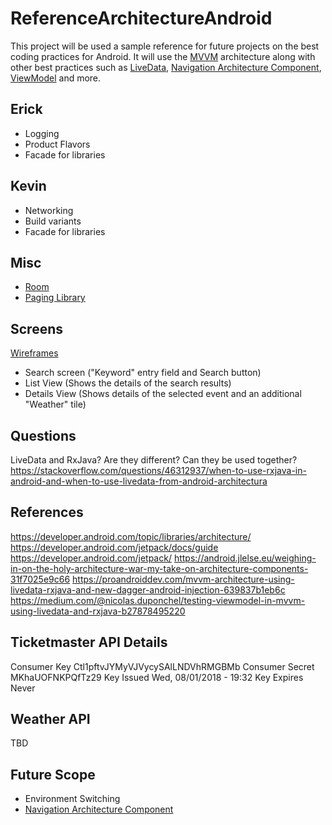 # ReferenceArchitectureAndroid
This project will be used a sample reference for future projects on the best coding practices for Android. It will use the [MVVM](https://medium.com/upday-devs/android-architecture-patterns-part-3-model-view-viewmodel-e7eeee76b73b) architecture along with other best practices such as [LiveData](https://developer.android.com/topic/libraries/architecture/livedata), [Navigation Architecture Component](https://developer.android.com/topic/libraries/architecture/navigation/), [ViewModel](https://developer.android.com/topic/libraries/architecture/viewmodel) and more.

## Erick
* Logging
* Product Flavors
* Facade for libraries

## Kevin
* Networking
* Build variants
* Facade for libraries

## Misc
* [Room](https://developer.android.com/topic/libraries/architecture/room)
* [Paging Library](https://developer.android.com/topic/libraries/architecture/paging/)


## Screens
[Wireframes](https://www.fluidui.com/editor/live/preview/cF92S0g5ZGl4SUJkNEFNN1FyNUd1ZjVmNTZWc1pIS1RCbQ==)
* Search screen ("Keyword" entry field and Search button)
* List View (Shows the details of the search results)
* Details View (Shows details of the selected event and an additional "Weather" tile)


## Questions
LiveData and RxJava? Are they different? Can they be used together?
https://stackoverflow.com/questions/46312937/when-to-use-rxjava-in-android-and-when-to-use-livedata-from-android-architectura


## References
https://developer.android.com/topic/libraries/architecture/
https://developer.android.com/jetpack/docs/guide
https://developer.android.com/jetpack/
https://android.jlelse.eu/weighing-in-on-the-holy-architecture-war-my-take-on-architecture-components-31f7025e9c66
https://proandroiddev.com/mvvm-architecture-using-livedata-rxjava-and-new-dagger-android-injection-639837b1eb6c
https://medium.com/@nicolas.duponchel/testing-viewmodel-in-mvvm-using-livedata-and-rxjava-b27878495220


## Ticketmaster API Details
Consumer Key	Ctl1pftvJYMyVJVycySAlLNDVhRMGBMb
Consumer Secret	MKhaUOFNKPQfTz29
Key Issued	Wed, 08/01/2018 - 19:32
Key Expires	Never

## Weather API
TBD


## Future Scope
* Environment Switching
* [Navigation Architecture Component](https://developer.android.com/topic/libraries/architecture/navigation/)